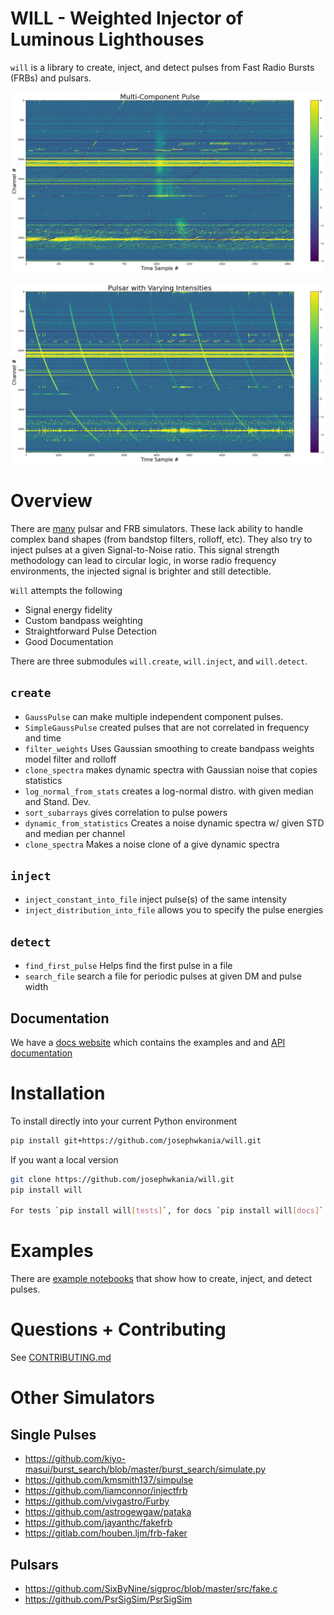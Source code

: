 # WILL - Weighted Injector of Luminous Lighthouses

`will` is a library to create, inject, and detect pulses from Fast Radio Bursts (FRBs) and pulsars.

<p align="center">
  <img src="https://github.com/josephwkania/will/blob/master/examples/Multi-Component_Pulse.png?raw=true" alt="Example pulse with multiple components">
</p>

<p align="center">
  <img src="https://github.com/josephwkania/will/blob/master/examples/Pulsar_with_Varying_Intensities.png" alt="Example pulsar">
</p>

# Overview
There are [many](#Other-Simulators) pulsar and FRB simulators. These lack ability to handle complex band shapes (from bandstop filters, rolloff, etc).
They also try to inject pulses at a given Signal-to-Noise ratio. This signal strength methodology can lead to circular logic, in worse radio frequency
environments, the injected signal is brighter and still detectible. 

`Will` attempts the following
- Signal energy fidelity
- Custom bandpass weighting
- Straightforward Pulse Detection
- Good Documentation

There are three submodules `will.create`, `will.inject`, and `will.detect`. 

## `create` 
- `GaussPulse` can make multiple independent component pulses.
- `SimpleGaussPulse` created pulses that are not correlated in frequency and time
- `filter_weights` Uses Gaussian smoothing to create bandpass weights model filter and rolloff
- `clone_spectra` makes dynamic spectra with Gaussian noise that copies statistics
- `log_normal_from_stats` creates a log-normal distro. with given median and Stand. Dev.
- `sort_subarrays` gives correlation to pulse powers
- `dynamic_from_statistics` Creates a noise dynamic spectra w/ given STD and median per channel
- `clone_spectra` Makes a noise clone of a give dynamic spectra

## `inject`
- `inject_constant_into_file` inject pulse(s) of the same intensity
- `inject_distribution_into_file` allows you to specify the pulse energies

## `detect`
- `find_first_pulse` Helps find the first pulse in a file
- `search_file` search a file for periodic pulses at given DM and pulse width

## Documentation
We have a [docs website](https://josephwkania.github.io/will/)
which contains the examples and and [API documentation](https://josephwkania.github.io/will/py-modindex.html)

# Installation
To install directly into your current Python environment
```bash
pip install git+https://github.com/josephwkania/will.git
```

If you want a local version
```bash
git clone https://github.com/josephwkania/will.git
pip install will

For tests `pip install will[tests]`, for docs `pip install will[docs]`
```

# Examples
There are [example notebooks](https://github.com/josephwkania/will/tree/master/examples) that show how to create, inject, and detect pulses.

# Questions + Contributing
See [CONTRIBUTING.md](https://github.com/josephwkania/will/tree/master/CONTRIBUTING.md)

# Other Simulators
## Single Pulses
- https://github.com/kiyo-masui/burst_search/blob/master/burst_search/simulate.py
- https://github.com/kmsmith137/simpulse
- https://github.com/liamconnor/injectfrb
- https://github.com/vivgastro/Furby
- https://github.com/astrogewgaw/pataka
- https://github.com/jayanthc/fakefrb
- https://gitlab.com/houben.ljm/frb-faker

## Pulsars
- https://github.com/SixByNine/sigproc/blob/master/src/fake.c
- https://github.com/PsrSigSim/PsrSigSim